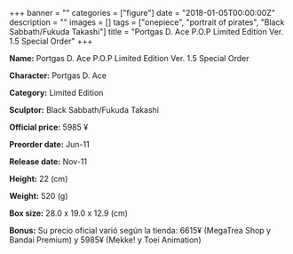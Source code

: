 +++
banner = ""
categories = ["figure"]
date = "2018-01-05T00:00:00Z"
description = ""
images = []
tags = ["onepiece", "portrait of pirates", "Black Sabbath/Fukuda Takashi"]
title = "Portgas D. Ace P.O.P Limited Edition Ver. 1.5 Special Order"
+++

**Name:** Portgas D. Ace P.O.P Limited Edition Ver. 1.5 Special Order

**Character:** Portgas D. Ace

**Category:** Limited Edition 

**Sculptor:** Black Sabbath/Fukuda Takashi

**Official price:** 5985 ¥

**Preorder date:** Jun-11

**Release date:** Nov-11

**Height:** 22 (cm)

**Weight:** 520 (g)

**Box size:** 28.0 x 19.0 x 12.9 (cm)

**Bonus:** Su precio oficial varió según la tienda: 6615¥ (MegaTrea Shop y Bandai Premium) y 5985¥ (Mekke! y Toei Animation)
